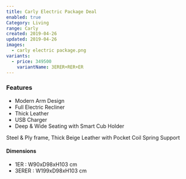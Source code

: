 ```yaml
---
title: Carly Electric Package Deal
enabled: true
Category: Living
range: Carly
created: 2019-04-26
updated: 2019-04-26
images:
  - carly electric package.png
variants:
  - price: 349500
    variantName: 3ERER+RER+ER
---
```


### Features

* Modern Arm Design
* Full Electric Recliner
* Thick Leather
* USB Charger
* Deep & Wide Seating with Smart Cub Holder

Steel & Ply frame, Thick Beige Leather with Pocket Coil Spring Support

#### Dimensions

* 1ER : W90xD98xH103 cm
* 3ERER : W199xD98xH103 cm
